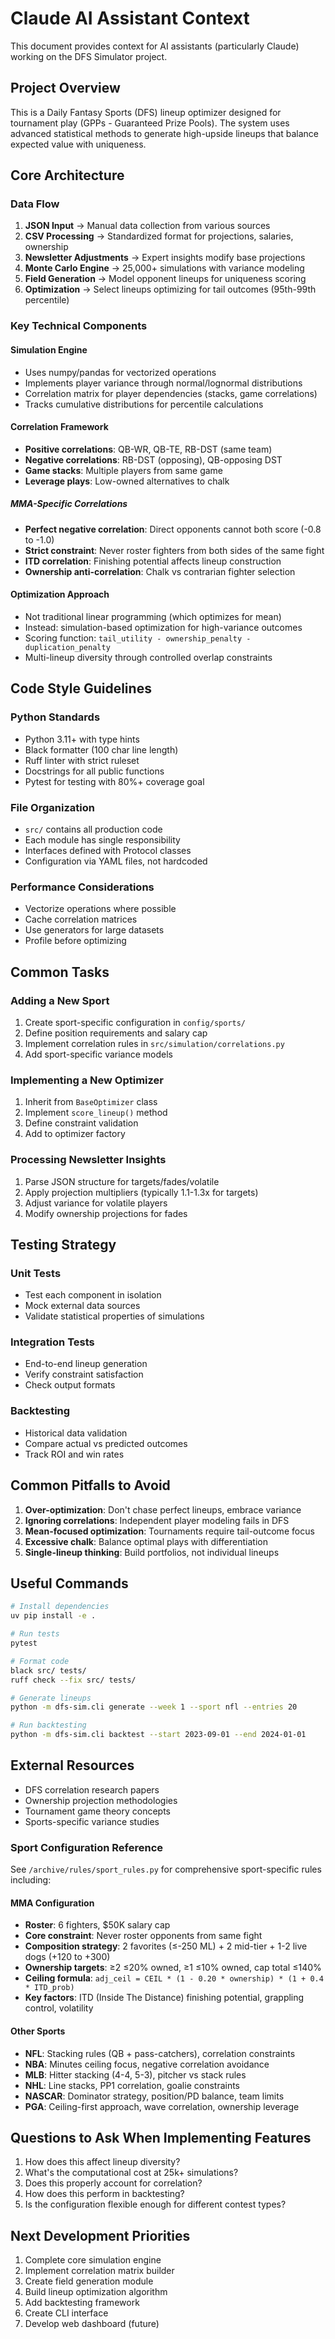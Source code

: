 # Claude AI Assistant Context

This document provides context for AI assistants (particularly Claude) working on the DFS Simulator project.

## Project Overview

This is a Daily Fantasy Sports (DFS) lineup optimizer designed for tournament play (GPPs - Guaranteed Prize Pools). The system uses advanced statistical methods to generate high-upside lineups that balance expected value with uniqueness.

## Core Architecture

### Data Flow
1. **JSON Input** → Manual data collection from various sources
2. **CSV Processing** → Standardized format for projections, salaries, ownership
3. **Newsletter Adjustments** → Expert insights modify base projections
4. **Monte Carlo Engine** → 25,000+ simulations with variance modeling
5. **Field Generation** → Model opponent lineups for uniqueness scoring
6. **Optimization** → Select lineups optimizing for tail outcomes (95th-99th percentile)

### Key Technical Components

#### Simulation Engine
- Uses numpy/pandas for vectorized operations
- Implements player variance through normal/lognormal distributions
- Correlation matrix for player dependencies (stacks, game correlations)
- Tracks cumulative distributions for percentile calculations

#### Correlation Framework
- **Positive correlations**: QB-WR, QB-TE, RB-DST (same team)
- **Negative correlations**: RB-DST (opposing), QB-opposing DST
- **Game stacks**: Multiple players from same game
- **Leverage plays**: Low-owned alternatives to chalk

##### MMA-Specific Correlations
- **Perfect negative correlation**: Direct opponents cannot both score (-0.8 to -1.0)
- **Strict constraint**: Never roster fighters from both sides of the same fight
- **ITD correlation**: Finishing potential affects lineup construction
- **Ownership anti-correlation**: Chalk vs contrarian fighter selection

#### Optimization Approach
- Not traditional linear programming (which optimizes for mean)
- Instead: simulation-based optimization for high-variance outcomes
- Scoring function: `tail_utility - ownership_penalty - duplication_penalty`
- Multi-lineup diversity through controlled overlap constraints

## Code Style Guidelines

### Python Standards
- Python 3.11+ with type hints
- Black formatter (100 char line length)
- Ruff linter with strict ruleset
- Docstrings for all public functions
- Pytest for testing with 80%+ coverage goal

### File Organization
- `src/` contains all production code
- Each module has single responsibility
- Interfaces defined with Protocol classes
- Configuration via YAML files, not hardcoded

### Performance Considerations
- Vectorize operations where possible
- Cache correlation matrices
- Use generators for large datasets
- Profile before optimizing

## Common Tasks

### Adding a New Sport
1. Create sport-specific configuration in `config/sports/`
2. Define position requirements and salary cap
3. Implement correlation rules in `src/simulation/correlations.py`
4. Add sport-specific variance models

### Implementing a New Optimizer
1. Inherit from `BaseOptimizer` class
2. Implement `score_lineup()` method
3. Define constraint validation
4. Add to optimizer factory

### Processing Newsletter Insights
1. Parse JSON structure for targets/fades/volatile
2. Apply projection multipliers (typically 1.1-1.3x for targets)
3. Adjust variance for volatile players
4. Modify ownership projections for fades

## Testing Strategy

### Unit Tests
- Test each component in isolation
- Mock external data sources
- Validate statistical properties of simulations

### Integration Tests
- End-to-end lineup generation
- Verify constraint satisfaction
- Check output formats

### Backtesting
- Historical data validation
- Compare actual vs predicted outcomes
- Track ROI and win rates

## Common Pitfalls to Avoid

1. **Over-optimization**: Don't chase perfect lineups, embrace variance
2. **Ignoring correlations**: Independent player modeling fails in DFS
3. **Mean-focused optimization**: Tournaments require tail-outcome focus
4. **Excessive chalk**: Balance optimal plays with differentiation
5. **Single-lineup thinking**: Build portfolios, not individual lineups

## Useful Commands

```bash
# Install dependencies
uv pip install -e .

# Run tests
pytest

# Format code
black src/ tests/
ruff check --fix src/ tests/

# Generate lineups
python -m dfs-sim.cli generate --week 1 --sport nfl --entries 20

# Run backtesting
python -m dfs-sim.cli backtest --start 2023-09-01 --end 2024-01-01
```

## External Resources

- DFS correlation research papers
- Ownership projection methodologies
- Tournament game theory concepts
- Sports-specific variance studies

### Sport Configuration Reference

See `/archive/rules/sport_rules.py` for comprehensive sport-specific rules including:

#### MMA Configuration
- **Roster**: 6 fighters, $50K salary cap
- **Core constraint**: Never roster opponents from same fight
- **Composition strategy**: 2 favorites (≤-250 ML) + 2 mid-tier + 1-2 live dogs (+120 to +300)
- **Ownership targets**: ≥2 ≤20% owned, ≥1 ≤10% owned, cap total ≤140%
- **Ceiling formula**: `adj_ceil = CEIL * (1 - 0.20 * ownership) * (1 + 0.4 * ITD_prob)`
- **Key factors**: ITD (Inside The Distance) finishing potential, grappling control, volatility

#### Other Sports
- **NFL**: Stacking rules (QB + pass-catchers), correlation constraints
- **NBA**: Minutes ceiling focus, negative correlation avoidance  
- **MLB**: Hitter stacking (4-4, 5-3), pitcher vs stack rules
- **NHL**: Line stacks, PP1 correlation, goalie constraints
- **NASCAR**: Dominator strategy, position/PD balance, team limits
- **PGA**: Ceiling-first approach, wave correlation, ownership leverage

## Questions to Ask When Implementing Features

1. How does this affect lineup diversity?
2. What's the computational cost at 25k+ simulations?
3. Does this properly account for correlation?
4. How does this perform in backtesting?
5. Is the configuration flexible enough for different contest types?

## Next Development Priorities

1. Complete core simulation engine
2. Implement correlation matrix builder
3. Create field generation module
4. Build lineup optimization algorithm
5. Add backtesting framework
6. Create CLI interface
7. Develop web dashboard (future)